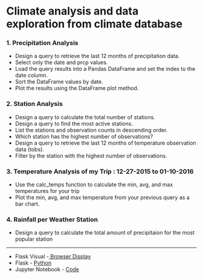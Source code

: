 # Climate analysis and data exploration from climate database

### 1. Precipitation Analysis
* Design a query to retrieve the last 12 months of precipitation data.
* Select only the date and prcp values.
* Load the query results into a Pandas DataFrame and set the index to the date column.
* Sort the DataFrame values by date.
* Plot the results using the DataFrame plot method.

### 2. Station Analysis
* Design a query to calculate the total number of stations.
* Design a query to find the most active stations.
* List the stations and observation counts in descending order.
* Which station has the highest number of observations?
* Design a query to retrieve the last 12 months of temperature observation data (tobs).
* Filter by the station with the highest number of observations.

### 3. Temperature Analysis of my Trip : 12-27-2015 to 01-10-2016
* Use the calc_temps function to calculate the min, avg, and max temperatures for your trip 
* Plot the min, avg, and max temperature from your previous query as a bar chart.

### 4. Rainfall per Weather Station
* Design a query to calculate the total amount of precipitaion for the most popular station

------
* Flask Visual -[ Browser Display ](https://github.com/mjvillacresesn/Surfs-Up/blob/master/Flask.md)
* Flask - [ Python ](https://github.com/mjvillacresesn/Surfs-Up/blob/master/surfing.py)
* Jupyter Notebook - [ Code ](https://github.com/mjvillacresesn/Surfs-Up/blob/master/climate_analysis.ipynb)
